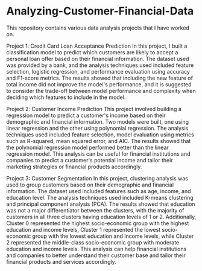 # Analyzing-Customer-Financial-Data

This repository contains various data analysis projects that I have worked on. 

Project 1: Credit Card Loan Acceptance Prediction 
In this project, I built a classification model to predict which customers are likely to accept a personal loan offer based on their financial information. 
The dataset used was provided by a bank, and the analysis techniques used included feature selection, logistic regression, and performance evaluation using accuracy and
F1-score metrics. The results showed that including the new feature of total income did not improve the model's performance, and it is suggested to consider the trade-off between model performance and complexity when deciding which features to include in the model.


Project 2: Customer Income Prediction 
This project involved building a regression model to predict a customer's income based on their demographic and financial 
information. Two models were built, one using linear regression and the other using polynomial regression. The analysis techniques used included feature selection, 
model evaluation using metrics such as R-squared, mean squared error, and AIC. The results showed that the polynomial regression model performed better than the linear 
regression model. This analysis can be useful for financial institutions and companies to predict a customer's potential income and tailor their marketing strategies or
financial products accordingly.



Project 3: Customer Segmentation 
In this project, clustering analysis was used to group customers based on their demographic and financial information.
The dataset used included features such as age, income, and education level. The analysis techniques used included K-means clustering and principal component analysis
(PCA). The results showed that education was not a major differentiator between the clusters, with the majority of customers in all three clusters having education
levels of 1 or 2. Additionally, Cluster 0 represented the highest socio-economic group with the highest education and income levels, Cluster 1 represented the lowest
socio-economic group with the lowest education and income levels, while Cluster 2 represented the middle-class socio-economic group with moderate education and income
levels. This analysis can help financial institutions and companies to better understand their customer base and tailor their financial products and services accordingly.

